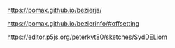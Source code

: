 https://pomax.github.io/bezierjs/

https://pomax.github.io/bezierinfo/#offsetting

https://editor.p5js.org/peterkvt80/sketches/SydDELiom
